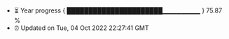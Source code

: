 - ⏳ Year progress { ██████████████████████▁▁▁▁▁▁▁▁ } 75.87 %
- ⏰ Updated on Tue, 04 Oct 2022 22:27:41 GMT


